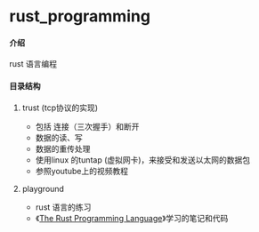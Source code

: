 # rust_programming

#### 介绍
rust 语言编程


#### 目录结构

1. trust  (tcp协议的实现)
    * 包括 连接（三次握手）和断开
    * 数据的读、写
    * 数据的重传处理
    * 使用linux 的tuntap (虚拟网卡)，来接受和发送以太网的数据包
    * 参照youtube上的视频教程
     
2. playground
    * rust 语言的练习
    * 《[The Rust Programming Language](https://doc.rust-lang.org/book/title-page.html#the-rust-programming-language)》学习的笔记和代码
